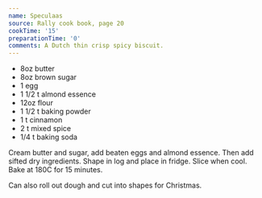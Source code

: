 ```yaml
---
name: Speculaas
source: Rally cook book, page 20
cookTime: '15'
preparationTime: '0'
comments: A Dutch thin crisp spicy biscuit.
---
```


* 8oz butter
* 8oz brown sugar
* 1 egg
* 1 1/2 t almond essence
* 12oz flour
* 1 1/2 t baking powder
* 1 t cinnamon
* 2 t mixed spice
* 1/4 t baking soda

Cream butter and sugar, add beaten eggs and almond essence.  Then add sifted dry ingredients.  Shape in log and place in fridge.  Slice when cool.  Bake at 180C for  15 minutes.

Can also roll out dough and cut into shapes for Christmas.

